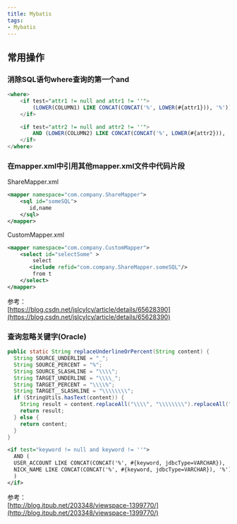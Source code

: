 ```yaml
---
title: Mybatis
tags:
- Mybatis
---
```


## 常用操作

### 消除SQL语句where查询的第一个and

```sql
<where>
    <if test="attr1 != null and attr1 != ''">
        (LOWER(COLUMN1) LIKE CONCAT(CONCAT('%', LOWER(#{attr1})), '%'))
    </if>

    <if test="attr2 != null and attr2 != ''">
        AND (LOWER(COLUMN2) LIKE CONCAT(CONCAT('%', LOWER(#{attr2})), '%'))
    </if>
</where>
```

### 在mapper.xml中引用其他mapper.xml文件中代码片段
ShareMapper.xml
```xml
<mapper namespace="com.company.ShareMapper">
    <sql id="someSQL">
       id,name
    </sql>
</mapper>
```
CustomMapper.xml
```xml
<mapper namespace="com.company.CustomMapper">
    <select id="selectSome" >
        select
       <include refid="com.company.ShareMapper.someSQL"/>
        from t
    </select>
</mapper>
```
参考：  
[https://blog.csdn.net/jslcylcy/article/details/65628390](https://blog.csdn.net/jslcylcy/article/details/65628390)  

### 查询忽略关键字(Oracle)
```java
public static String replaceUnderlineOrPercent(String content) {
  String SOURCE_UNDERLINE = "_";
  String SOURCE_PERCENT = "%";
  String SOURCE_SLASHLINE = "\\\\";
  String TARGET_UNDERLINE = "\\\\_";
  String TARGET_PERCENT = "\\\\%";
  String TARGET__SLASHLINE = "\\\\\\\\";
  if (StringUtils.hasText(content)) {
    String result = content.replaceAll("\\\\", "\\\\\\\\").replaceAll("_", "\\\\_").replaceAll("%", "\\\\%");
    return result;
  } else {
    return content;
  }
}
```
```xml
<if test="keyword != null and keyword != ''">
  AND (
  USER_ACCOUNT LIKE CONCAT(CONCAT('%', #{keyword, jdbcType=VARCHAR}), '%')ESCAPE '\' OR
  NICK_NAME LIKE CONCAT(CONCAT('%', #{keyword, jdbcType=VARCHAR}), '%')ESCAPE '\'
  )
</if>
```
参考：  
[http://blog.itpub.net/203348/viewspace-1399770/](http://blog.itpub.net/203348/viewspace-1399770/)  
